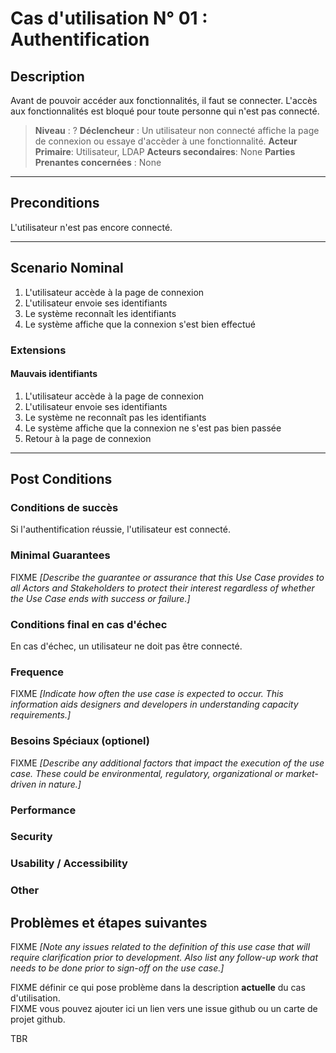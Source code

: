 # Cas d'utilisation N° 01 :  Authentification

##	Description

Avant de pouvoir accéder aux fonctionnalités, il faut se connecter. L'accès aux fonctionnalités est bloqué pour toute personne qui n'est pas connecté.

> **Niveau** : ? 
> **Déclencheur** : Un utilisateur non connecté affiche la page de connexion ou essaye d'accèder à une fonctionnalité.
> **Acteur Primaire**: Utilisateur, LDAP 
> **Acteurs secondaires**: None
> **Parties Prenantes concernées** : None 

___
 
 
## Preconditions

L'utilisateur n'est pas encore connecté.

___


## Scenario Nominal

1.	L'utilisateur accède à la page de connexion
2.	L'utilisateur envoie ses identifiants
3.	Le système reconnaît les identifiants
4.	Le système affiche que la connexion s'est bien effectué

###	Extensions
#### Mauvais identifiants

1. L'utilisateur accède à la page de connexion
2. L'utilisateur envoie ses identifiants
3. Le système ne reconnaît pas les identifiants
4. Le système affiche que la connexion ne s'est pas bien passée
5. Retour à la page de connexion

___


## Post Conditions
### Conditions de succès 
Si l'authentification réussie, l'utilisateur est connecté.

### Minimal Guarantees
FIXME _[Describe the guarantee or assurance that this Use Case provides to all Actors and Stakeholders to protect their interest regardless of whether the Use Case ends with success or failure.]_

### Conditions final en cas d'échec
En cas d'échec, un utilisateur ne doit pas être connecté.

### Frequence
FIXME _[Indicate how often the use case is expected to occur. This information aids designers and developers in understanding capacity requirements.]_   
### Besoins Spéciaux (optionel)  
FIXME _[Describe any additional factors that impact the execution of the use case. These could be environmental, regulatory, organizational or market-driven in nature.]_  
### Performance  
###	Security  
###	Usability / Accessibility  
###	Other  

##	Problèmes et étapes suivantes  
FIXME _[Note any issues related to the definition of this use case that will require clarification prior to development. Also list any follow-up work that needs to be done prior to sign-off on the use case.]_  

FIXME définir ce qui pose problème dans la description **actuelle** du cas d'utilisation.  
FIXME vous pouvez ajouter ici un lien vers une issue github ou un carte de projet github.

TBR
